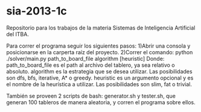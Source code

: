 sia-2013-1c
===========

Repositorio para los trabajos de la materia Sistemas de Inteligencia Artificial del ITBA.

Para correr el programa seguir los siguientes pasos:
1)Abrir una consola y posicionarse en la carperta raíz del proyecto.
2)Correr el comando: python ./solver/main.py path_to_board_file algorithm [heuristic]
Donde:
    path_to_board_file es el path al archivo del tablero, ya sea relativo o absoluto.
    algorithm es la estrategia que se desea utilizar. Las posibilidades son dfs, bfs, iterative, A* o greedy.
    heuristic es un argumento opcional y es el nombre de la heurística a utilizar. Las posibilidades son slim, fat o trivial.

También se proveen 2 scripts de bash: generator.sh y tester.sh, que generan 100 tableros de manera aleatoria, y corren el programa sobre ellos.
    
